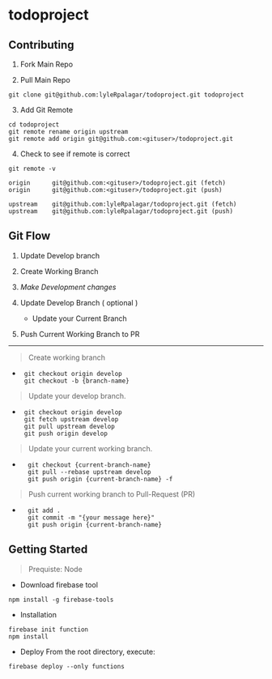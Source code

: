 # todoproject



## Contributing
1. Fork Main Repo


2. Pull Main Repo
```
git clone git@github.com:lyleRpalagar/todoproject.git todoproject
```

3. Add Git Remote
```
cd todoproject
git remote rename origin upstream
git remote add origin git@github.com:<gituser>/todoproject.git
```

4. Check to see if remote is correct
```
git remote -v

origin		git@github.com:<gituser>/todoproject.git (fetch)
origin		git@github.com:<gituser>/todoproject.git (push)

upstream	git@github.com:lyleRpalagar/todoproject.git (fetch)
upstream	git@github.com:lyleRpalagar/todoproject.git (push)
```

## Git Flow
1. Update Develop branch
2. Create Working Branch
3. *Make Development changes*
4. Update Develop Branch ( optional )
   
   - Update your Current Branch
6. Push Current Working Branch to PR 

---
> Create working branch
- ```
   git checkout origin develop
   git checkout -b {branch-name}
  ```
> Update your develop branch.
-  ```
    git checkout origin develop
    git fetch upstream develop
    git pull upstream develop
    git push origin develop
    ```

> Update your current working branch.

- ```
    git checkout {current-branch-name}
    git pull --rebase upstream develop
    git push origin {current-branch-name} -f
    ```

> Push current working branch to Pull-Request (PR) 
- ```
    git add . 
    git commit -m "{your message here}"
    git push origin {current-branch-name}
    ```

## Getting Started
> Prequiste: Node

- Download firebase tool
```
npm install -g firebase-tools
```

- Installation
``` 
firebase init function
npm install
```

- Deploy
From the root directory, execute:

```
firebase deploy --only functions
```


